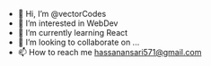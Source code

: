 - 👋 Hi, I’m @vectorCodes
- 👀 I’m interested in WebDev 
- 🌱 I’m currently learning React
- 💞️ I’m looking to collaborate on ...
- 📫 How to reach me hassanansari571@gmail.com

<!---
vectorCodes/vectorCodes is a ✨ special ✨ repository because its `README.md` (this file) appears on your GitHub profile.
You can click the Preview link to take a look at your changes.
--->
